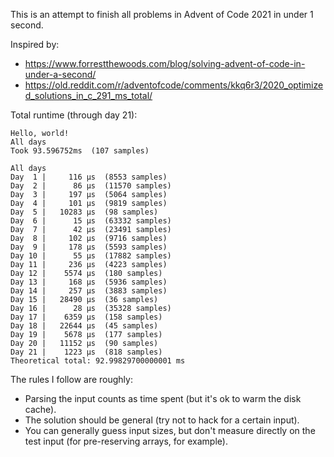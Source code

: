 This is an attempt to finish all problems in Advent of Code 2021 in under 1 second. 

Inspired by:
* https://www.forrestthewoods.com/blog/solving-advent-of-code-in-under-a-second/
* https://old.reddit.com/r/adventofcode/comments/kkq6r3/2020_optimized_solutions_in_c_291_ms_total/


Total runtime (through day 21):
```
Hello, world!
All days
Took 93.596752ms  (107 samples)
```

```
All days
Day  1 |     116 µs  (8553 samples)
Day  2 |      86 µs  (11570 samples)
Day  3 |     197 µs  (5064 samples)
Day  4 |     101 µs  (9819 samples)
Day  5 |   10283 µs  (98 samples)
Day  6 |      15 µs  (63332 samples)
Day  7 |      42 µs  (23491 samples)
Day  8 |     102 µs  (9716 samples)
Day  9 |     178 µs  (5593 samples)
Day 10 |      55 µs  (17882 samples)
Day 11 |     236 µs  (4223 samples)
Day 12 |    5574 µs  (180 samples)
Day 13 |     168 µs  (5936 samples)
Day 14 |     257 µs  (3883 samples)
Day 15 |   28490 µs  (36 samples)
Day 16 |      28 µs  (35328 samples)
Day 17 |    6359 µs  (158 samples)
Day 18 |   22644 µs  (45 samples)
Day 19 |    5678 µs  (177 samples)
Day 20 |   11152 µs  (90 samples)
Day 21 |    1223 µs  (818 samples)
Theoretical total: 92.99829700000001 ms
```

The rules I follow are roughly:
* Parsing the input counts as time spent (but it's ok to warm the disk cache).
* The solution should be general (try not to hack for a certain input).
* You can generally guess input sizes, but don't measure directly on the test input (for pre-reserving arrays, for example).
